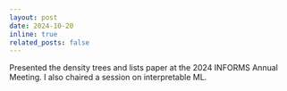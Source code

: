 ```yaml
---
layout: post
date: 2024-10-20
inline: true
related_posts: false
---
```


Presented the density trees and lists paper at the 2024 INFORMS Annual Meeting. I also chaired a session on interpretable ML.